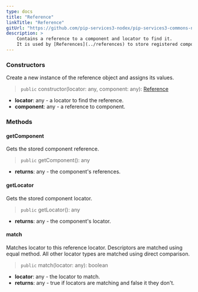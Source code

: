 ```yaml
---
type: docs
title: "Reference"
linkTitle: "Reference"
gitUrl: "https://github.com/pip-services3-nodex/pip-services3-commons-nodex"
description: >
    Contains a reference to a component and locator to find it.
    It is used by [References](../references) to store registered component references.
---
```


### Constructors
Create a new instance of the reference object and assigns its values.

> `public` constructor(locator: any, component: any): [Reference]()

- **locator**: any - a locator to find the reference. 
- **component**: any - a reference to component.

### Methods

#### getComponent
Gets the stored component reference.    

> `public` getComponent(): any

- **returns**: any - the component's references.


#### getLocator
Gets the stored component locator. 

> `public` getLocator(): any

- **returns**: any - the component's locator.

#### match
Matches locator to this reference locator.
Descriptors are matched using equal method.
All other locator types are matched using direct comparison.

> `public` match(locator: any): boolean

- **locator**: any - the locator to match. 
- **returns**: any - true if locators are matching and false it they don't.


